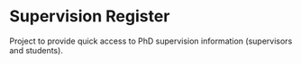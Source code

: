 # Supervision Register

Project to provide quick access to PhD supervision information 
(supervisors and students).
